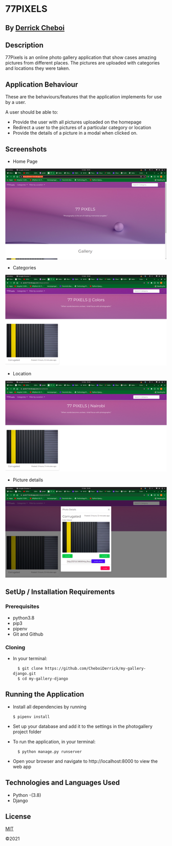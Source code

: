 # 77PIXELS

## By [Derrick Cheboi](https://github.com/CheboiDerrick/)

## Description
77Pixels is an online photo gallery application that show cases amazing pictures from different places. The pictures are uploaded with categories and locations they were taken.
## Application Behaviour
These are the behaviours/features that the application implements for use by a user.

A user should be able to:
* Provide the user with all pictures uploaded on the homepage
* Redirect a user to the pictures of a particular category or location
* Provide the details of a picture in a modal when clicked on.

## Screenshots
* Home Page
<img src="static/images/screenshots/home.png">

* Categories
<img src="static/images/screenshots/categories.png">

* Location
<img src="static/images/screenshots/location.png">

* Picture details
<img src="static/images/screenshots/details.png">


## SetUp / Installation Requirements
### Prerequisites
* python3.8
* pip3
* pipenv
* Git and Github

### Cloning
* In your terminal:
        
        $ git clone https://github.com/CheboiDerrick/my-gallery-django.git
        $ cd my-gallery-django

## Running the Application
* Install all dependencies by running 

      $ pipenv install

* Set up your database and add it to the settings in the photogallery  project folder
* To run the application, in your terminal:
        
        $ python manage.py runserver

* Open your browser and navigate to http://localhost:8000 to view the web app

        
## Technologies and Languages Used
* Python -(3.8)
* Django


## License
[MIT](https://github.com/CheboiDerrick/my-gallery-django/blob/main/LICENSE) 

&copy;2021